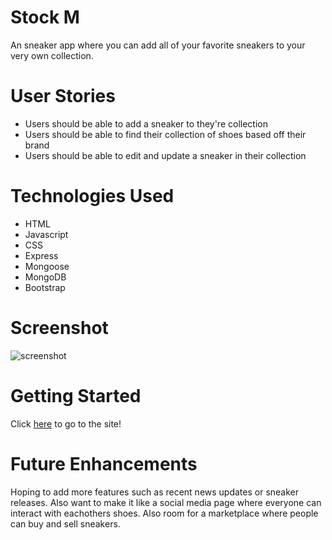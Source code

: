 # Stock M

An sneaker app where you can add all of your favorite sneakers to your very own collection.

# User Stories

- Users should be able to add a sneaker to they're collection
- Users should be able to find their collection of shoes based off their brand
- Users should be able to edit and update a sneaker in their collection

# Technologies Used

- HTML 
- Javascript
- CSS
- Express
- Mongoose
- MongoDB
- Bootstrap

# Screenshot

![screenshot](https://imgur.com/a/pOSpaGt)


# Getting Started

Click [here](https://stock-m1.herokuapp.com/) to go to the site! 

# Future Enhancements

Hoping to add more features such as recent news updates or sneaker releases. Also want to make it like a social media page where everyone can interact with eachothers shoes. Also room for a marketplace where people can buy and sell sneakers.

